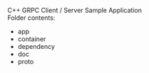C++ GRPC Client / Server Sample Application  
Folder contents:
- app
- container
- dependency
- doc
- proto
